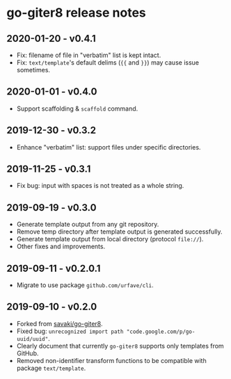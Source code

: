 # go-giter8 release notes

## 2020-01-20 - v0.4.1

- Fix: filename of file in "verbatim" list is kept intact.
- Fix: `text/template`'s default delims (`{{` and `}}`) may cause issue sometimes.


## 2020-01-01 - v0.4.0

- Support scaffolding & `scaffold` command.


## 2019-12-30 - v0.3.2

- Enhance "verbatim" list: support files under specific directories.


## 2019-11-25 - v0.3.1

- Fix bug: input with spaces is not treated as a whole string.


## 2019-09-19 - v0.3.0

- Generate template output from any git repository.
- Remove temp directory after template output is generated successfully.
- Generate template output from local directory (protocol `file://`).
- Other fixes and improvements.


## 2019-09-11 - v0.2.0.1

- Migrate to use package `github.com/urfave/cli`.


## 2019-09-10 - v0.2.0

- Forked from [savaki/go-giter8](https://github.com/savaki/go-giter8).
- Fixed bug: `unrecognized import path "code.google.com/p/go-uuid/uuid"`.
- Clearly document that currently `go-giter8` supports only templates from GitHub.
- Removed non-identifier transform functions to be compatible with package `text/template`.
